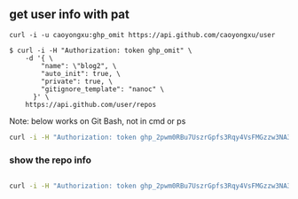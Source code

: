 ## get user info with pat 

```
curl -i -u caoyongxu:ghp_omit https://api.github.com/caoyongxu/user 

```


```
$ curl -i -H "Authorization: token ghp_omit" \
    -d '{ \
        "name": \"blog2", \
        "auto_init": true, \
        "private": true, \
        "gitignore_template": "nanoc" \
      }' \
    https://api.github.com/user/repos

```

Note: below works on Git Bash, not in cmd or ps
```bash
curl -i -H "Authorization: token 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" -H "Content-Type:application/json" -d '{ \"name\": \"blog4\", \"auto_init\": true, \"private\": true, \"gitignore_template\": \"nanoc\" }' https://api.github.com/user/repos

```


### show the repo info

```bash

curl -i -H "Authorization: token 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" https://api.github.com/repos/caoyongxu/blog2

```